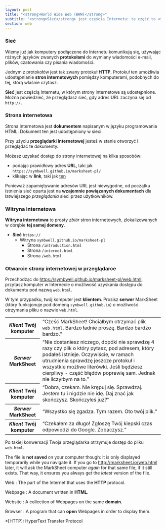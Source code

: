 ```yaml
---
layout: post
title: "<strong>World Wide Web (WWW)</strong>"
subtitle: "<strong>Sieć</strong> jest częścią Internetu: ta część to <strong>HTTP</strong>"
section: web
---
```


### Sieć

Wiemy już jak komputery podłączone do Internetu komunikują się, używając różnych języków zwanych **protokołami** do wymiany wiadomości e-mail, plików, czatowania czy pisania wiadomości.

Jednym z protokołów jest tak zwany protokuł **HTTP**. Protokuł ten umożliwia udostępnianie **stron internetowych** pomiędzy komputerami, podobnych do tej, którą właśnie czytasz.

**Sieć** jest częścią Internetu, w którym strony internetowe są udostępnione. Można powiedzieć, że przeglądasz sieć, gdy adres URL zaczyna się od `http://`.

### Strona internetowa

Strona internetowa jest **dokumentem** napisanym w języku programowania HTML. Dokument ten jest udostępniony w sieci.

Przy użyciu **przeglądarki internetowej** jesteś w stanie otworzyć i przeglądać te dokumenty. 

Możesz uzyskać dostęp do strony internetowej na kilka sposobów: 

* podając prawidłowy adres **URL**, taki jak `https://symbwell.github.io/marksheet-pl/`
* klikając w **link**, taki jak [ten](https://symbwell.github.io/marksheet-pl/internet.html)

Ponieważ zapamiętywanie adresów URL jest niewygodne, od początku istnienia sieć oparta jest na **wzajemnie powiązanych dokumentach** dla łatwiejszego _przeglądania_ sieci przez użytkowników. 

### Witryna internetowa

**Witryna internetowa** to prosty _zbiór_ stron internetowych, zlokalizowanych w obrębie **tej samej domeny**.

* **Sieć** `https://`
  * Witryna `symbwell.github.io/marksheet-pl`
    * Strona `/introduction.html`
    * Strona `/internet.html`
    * Strona `/web.html`

### Otwarcie strony internetowej w przeglądarce

Przechodząc do <https://symbwell.github.io/marksheet-pl/web.html>, przytasz komputer w Internecie o możliwość uzyskania dostępu do dokumentu pod nazwą `web.html`.

W tym przypadku, twój komputer jest **klientem**. Prosisz **serwer** MarkSheet (który funkcjonuje pod domeną `symbwell.github.io`) o możliwość otrzymania pliku o nazwie `web.html`.

<div class="table">
  <table>
    <tr>
      <th>
        <em>Klient</em>
        <strong>Twój komputer</strong>
      </th>
      <td>
        <q>Cześć MarkSheet! Chciałbym otrzymać plik <code>web.html</code>. Bardzo ładnie proszę. Bardzo bardzo bardzo.</q>
      </td>
    </tr>
    <tr>
      <th>
        <em>Serwer</em>
        <strong>MarkSheet</strong>
      </th>
      <td>
        <q>Nie dostaniesz niczego, dopóki nie sprawdzę 4 razy czy plik o który pytasz, pod adresem, który podałeś istnieje. Oczywiście, w ramach utrudnienia sprawdzę jeszcze protokuł i wszystkie możliwe literówki. Jeśli będziesz cierpliwy - część błędów poprawię sam. Jednak nie liczyłbym na to.</q>
      </td>
    </tr>
    <tr>
      <th>
        <em>Klient</em>
        <strong>Twój komputer</strong>
      </th>
      <td>
        <q>Dobra, czekam. Nie krępuj się. Sprawdzaj. Jestem tu i nigdzie nie idę. Daj znać jak skończysz. Skończyłeś już?</q>
      </td>
    </tr>
    <tr>
      <th>
        <em>Serwer</em>
        <strong>MarkSheet</strong>
      </th>
      <td>
        <q>Wszystko się zgadza. Tym razem. Oto twój plik.</q>
      </td>
    </tr>
    <tr>
      <th>
        <em>Klient</em>
        <strong>Twój komputer</strong>
      </th>
      <td>
        <q>Czekałem za długo! Zgłoszę Twój kiepski czas odpowiedzi do Google. Zobaczysz.</q>
      </td>
    </tr>
  </table>
</div>

Po takiej konwersacji Twoja przeglądarka otrzymuje dostęp do pliku `web.html`.

The file is **not saved** on your computer though: it is only displayed temporarily while you navigate it. If you go to <http://marksheet.io/web.html> later, it will ask the MarkSheet computer _again_ for that same file, if it still exists. That way, it ensures you always get the _latest_ version of the file.

Web
: The part of the Internet that uses the **HTTP** protocol.

Webpage
: A document written in **HTML**.

Website
: A collection of Webpages on the same **domain**.

Browser
: A program that can **open** Webpages in order to display them.

*[HTTP]: HyperText Transfer Protocol
